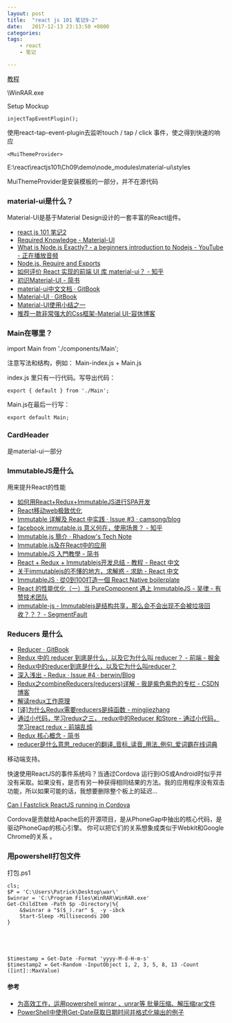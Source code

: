 ```yaml
---
layout: post
title:  "react js 101 笔记9-2"
date:   2017-12-13 23:13:50 +0800
categories: 
tags: 
    - react
    - 笔记

---
```


[教程](https://github.com/kdchang/reactjs101/blob/master/Ch09/react-router-redux-github-finder.md)

\WinRAR.exe

Setup Mockup

	injectTapEventPlugin();

使用react-tap-event-plugin去监听touch / tap / click 事件，使之得到快速的响应

	<MuiThemeProvider>

E:\react\reactjs101\Ch09\demo\node_modules\material-ui\styles

MuiThemeProvider是安装模板的一部分，并不在源代码

### material-ui是什么？ ###
Material-UI是基于Material Design设计的一套丰富的React组件。

* [react js 101 笔记2](https://wjuncc.github.io/demo/2017/12/13/react-js-101-笔记2.html)
* [Required Knowledge - Material-UI](http://www.material-ui.com/#/get-started/required-knowledge)
* [What is Node.js Exactly? - a beginners introduction to Nodejs - YouTube - 正在播放音频](https://www.youtube.com/watch?v=pU9Q6oiQNd0)
* [Node.js, Require and Exports](http://openmymind.net/2012/2/3/Node-Require-and-Exports/)
* [如何评价 React 实现的前端 UI 库 material-ui？ - 知乎](https://www.zhihu.com/question/51040975)
* [初识Material-UI - 简书](http://www.jianshu.com/p/144bd5c2f2b7)
* [material-ui中文文档 · GitBook](https://www.gitbook.com/book/materialui-ch/material-ui_doc_chinese/details)
* [Material-UI · GitBook](https://www.gitbook.com/book/503945930/material-ui-chinese/details)
* [Material-UI使用小结之一](http://www.59m59s.com/blog/material-uishi-yong-xiao-jie-zhi-yi/)
* [推荐一款非常强大的Css框架-Material UI-容休博客](https://www.iwwenbo.com/material-ui/)



### Main在哪里？ ###
import Main from './components/Main';

注意写法和结构，例如：
Main-index.js  +  Main.js

index.js 里只有一行代码。写导出代码：

	export { default } from './Main';

Main.js在最后一行写：

	export default Main;



### CardHeader ###

是material-ui一部分

### ImmutableJS是什么 ###

用来提升React的性能

* [如何用React+Redux+ImmutableJS进行SPA开发](http://yunlaiwu.github.io/blog/2016/12/01/react+redux+immutablejs/)
* [React移动web极致优化 ](https://github.com/lcxfs1991/blog/issues/8)
* [Immutable 详解及 React 中实践 · Issue #3 · camsong/blog](https://github.com/camsong/blog/issues/3)
* [facebook immutable.js 意义何在，使用场景？ - 知乎](https://www.zhihu.com/question/28016223)
* [Immutable.js 簡介 · Rhadow's Tech Note](https://rhadow.github.io/2015/05/10/flux-immutable/)
* [Immutable.js及在React中的应用](http://zhenhua-lee.github.io/react/Immutable.html)
* [ImmutableJS 入門教學 - 简书](http://www.jianshu.com/p/d2354ecea98a)
* [React + Redux + Immutablejs开发总结 - 教程 - React 中文](http://react-china.org/t/react-redux-immutablejs/9948)
* [关于immutablejs的不懂的地方，求解惑 - 求助 - React 中文](http://react-china.org/t/immutablejs/1816)
* [ImmutableJS · 從0到100打造一個 React Native boilerplate](https://noootown.gitbooks.io/deeperience-react-native-boilerplate/content/Redux/ImmutableJS.html)
* [React 的性能优化（一）当 PureComponent 遇上 ImmutableJS - 吴律 - 有赞技术团队](https://tech.youzan.com/purecomponent-immutablejs/)
* [immutable-js - Immutablejs是结构共享，那么会不会出现不会被垃圾回收？？？ - SegmentFault](https://segmentfault.com/q/1010000008942972)

### Reducers 是什么 ###

* [Reducer · GitBook](http://cn.redux.js.org/docs/basics/Reducers.html)
* [Redux 中的 reducer 到底是什么，以及它为什么叫 reducer？ - 前端 - 掘金](https://juejin.im/entry/58ce563744d904006906bb1e)
* [Redux中的reducer到底是什么，以及它为什么叫reducer？](https://zhuanlan.zhihu.com/p/25863768)
* [深入浅出 - Redux · Issue #4 · berwin/Blog](https://github.com/berwin/Blog/issues/4)
* [Redux之combineReducers(reducers)详解 - 我是紫色紫色的专栏 - CSDN博客](http://blog.csdn.net/woshizisezise/article/details/51142968)
* [解读redux工作原理](http://zhenhua-lee.github.io/react/redux.html)
* [[译]为什么Redux需要reducers是纯函数 - mingjiezhang](https://mingjiezhang.github.io/2017/02/11/翻译-为什么Redux需要reducers是纯函数-md/)
* [通过小代码，学习redux之三， redux中的Reducer 和Store - 通过小代码，学习react redux - 前端乱炖](http://www.html-js.com/article/3169)
* [Redux 核心概念 - 简书](http://www.jianshu.com/p/3334467e4b32)
* [reducer是什么意思_reducer的翻译_音标_读音_用法_例句_爱词霸在线词典](http://www.iciba.com/reducer)





移动端支持。

快速使用ReactJS的事件系统吗？当通过Cordova 运行到iOS或Android时似乎并没有采取。如果没有，是否有另一种获得相同结果的方法。我的应用程序没有双击功能，所以如果可能的话，我想要删除整个板上的延迟...


[Can I Fastclick ReactJS running in Cordova
](https://stackoverflow.com/questions/24335821/can-i-fastclick-reactjs-running-in-cordova/34015469#34015469)


Cordova是贡献给Apache后的开源项目，是从PhoneGap中抽出的核心代码，是驱动PhoneGap的核心引擎。 你可以把它们的关系想象成类似于Webkit和Google Chrome的关系 。












### 用powershell打包文件 ###
打包.ps1

	cls;
	$P = 'C:\Users\Patrick\Desktop\war\'
	$winrar = 'C:\Program Files\WinRAR\WinRAR.exe'
	Get-ChildItem -Path $p -Directory|%{
	    &$winrar a "$($_).rar" $_ -y -ibck
	    Start-Sleep -Milliseconds 200
	}




	
	$timestamp = Get-Date -Format 'yyyy-M-d-H-m-s'
	$timestamp2 = Get-Random -InputObject 1, 2, 3, 5, 8, 13 -Count ([int]::MaxValue)
#### 参考 ####

* [为高效工作，运用powershell winrar 、unrar等 批量压缩、解压缩rar文件](http://www.cnblogs.com/fuckcn/p/4015645.html)
* [PowerShell中使用Get-Date获取日期时间并格式化输出的例子](http://www.jb51.net/article/53282.htm)